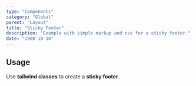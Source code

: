 ```yaml
---
type: "Components"
category: "Global"
parent: "Layout"
title: "Sticky Footer"
description: "Example with simple markup and css for a sticky footer."
date: "1900-10-10"
---
```


## Usage

Use **tailwind classes** to create a **sticky footer**.

<demo>
  <div class="gatsby_demo_item xt-toggle" data-iframe="demos/components/layout/stickyfooter">
  </div>
</demo>
